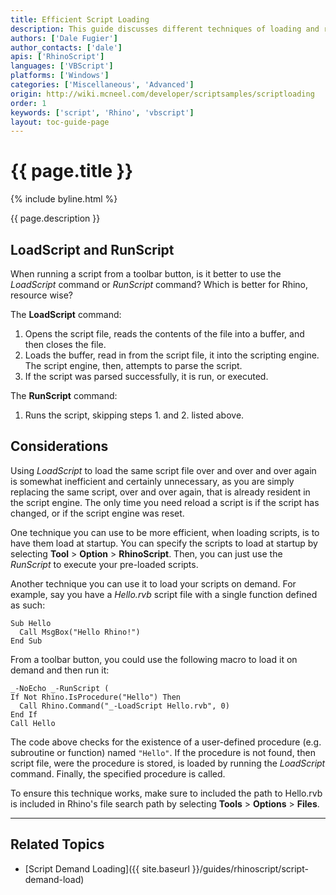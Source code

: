 ```yaml
---
title: Efficient Script Loading
description: This guide discusses different techniques of loading and running script and their efficiencies.
authors: ['Dale Fugier']
author_contacts: ['dale']
apis: ['RhinoScript']
languages: ['VBScript']
platforms: ['Windows']
categories: ['Miscellaneous', 'Advanced']
origin: http://wiki.mcneel.com/developer/scriptsamples/scriptloading
order: 1
keywords: ['script', 'Rhino', 'vbscript']
layout: toc-guide-page
---
```


# {{ page.title }}

{% include byline.html %}

{{ page.description }}

## LoadScript and RunScript

When running a script from a toolbar button, is it better to use the *LoadScript* command or *RunScript* command?  Which is better for Rhino, resource wise?

The **LoadScript** command:

1. Opens the script file, reads the contents of the file into a buffer, and then closes the file.
1. Loads the buffer, read in from the script file, it into the scripting engine. The script engine, then, attempts to parse the script.
1. If the script was parsed successfully, it is run, or executed.

The **RunScript** command:

1. Runs the script, skipping steps 1. and 2. listed above.

## Considerations

Using *LoadScript* to load the same script file over and over and over again is somewhat inefficient and certainly unnecessary, as you are simply replacing the same script, over and over again, that is already resident in the script engine. The only time you need reload a script is if the script has changed, or if the script engine was reset.

One technique you can use to be more efficient, when loading scripts, is to have them load at startup. You can specify the scripts to load at startup by selecting **Tool** > **Option** > **RhinoScript**. Then, you can just use the *RunScript* to execute your pre-loaded scripts.

Another technique you can use it to load your scripts on demand. For example, say you have a *Hello.rvb* script file with a single function defined as such:

```vbnet
Sub Hello
  Call MsgBox("Hello Rhino!")
End Sub
```

From a toolbar button, you could use the following macro to load it on demand and then run it:

```vbnet
_-NoEcho _-RunScript (
If Not Rhino.IsProcedure("Hello") Then
  Call Rhino.Command("_-LoadScript Hello.rvb", 0)
End If
Call Hello
```

The code above checks for the existence of a user-defined procedure (e.g. subroutine or function) named `"Hello"`. If the procedure is not found, then script file, were the procedure is stored, is loaded by running the *LoadScript* command.  Finally, the specified procedure is called.

To ensure this technique works, make sure to included the path to Hello.rvb is included in Rhino's file search path by selecting **Tools** > **Options** > **Files**.

---

## Related Topics

- [Script Demand Loading]({{ site.baseurl }}/guides/rhinoscript/script-demand-load)
